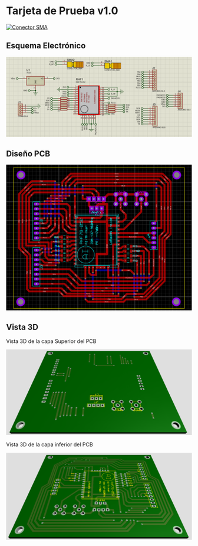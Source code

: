 
# Tarjeta de Prueba v1.0

[![Conector SMA](https://img.shields.io/badge/Tarjeta_de_Desarrollo-FFC300?style=for-the-badge&logo=Wikiquote&logoColor=white&labelColor=000000&?logoWidth=40)](https://github.com/St3v3n-4n4/AnaPi_IoT/tree/main/Hardware/RHF76-052%20-%20LoraWAN/DiagramaCircuital/PCB_v1.0)



## Esquema Electrónico

![Esquema Electronico](img/EsquemaElectronico.PNG)




## Diseño PCB

![Esquema Electronico](img/DisenoPCB.PNG)

## Vista 3D

Vista 3D de la capa Superior del PCB

![Esquema Electronico](img/Vista3D_Superior.PNG)

Vista 3D de la capa inferior del PCB

![Esquema Electronico](img/Vista3D_Inferior.PNG)


